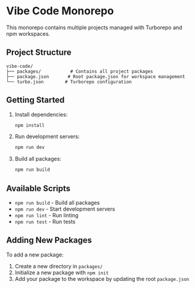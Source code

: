 # Vibe Code Monorepo

This monorepo contains multiple projects managed with Turborepo and npm workspaces.

## Project Structure

```
vibe-code/
├── packages/           # Contains all project packages
├── package.json       # Root package.json for workspace management
└── turbo.json        # Turborepo configuration
```

## Getting Started

1. Install dependencies:
   ```bash
   npm install
   ```

2. Run development servers:
   ```bash
   npm run dev
   ```

3. Build all packages:
   ```bash
   npm run build
   ```

## Available Scripts

- `npm run build` - Build all packages
- `npm run dev` - Start development servers
- `npm run lint` - Run linting
- `npm run test` - Run tests

## Adding New Packages

To add a new package:

1. Create a new directory in `packages/`
2. Initialize a new package with `npm init`
3. Add your package to the workspace by updating the root `package.json` 